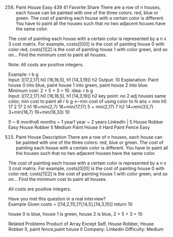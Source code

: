 256. Paint House
Easy 439 41 Favorite Share
There are a row of n houses, each house can be painted with one of the three colors: red, blue or green. The cost of painting each house with a certain color is different. You have to paint all the houses such that no two adjacent houses have the same color.

The cost of painting each house with a certain color is represented by a n x 3 cost matrix. For example, costs[0][0] is the cost of painting house 0 with color red; costs[1][2] is the cost of painting house 1 with color green, and so on... Find the minimum cost to paint all houses.

Note:
All costs are positive integers.

Example:
         r  b  g  
Input: [[17,2,17]   h0
		[16,16,5],  h1
		[14,3,19]]  h2
Output: 10
Explanation: Paint house 0 into blue, paint house 1 into green, paint house 2 into blue. 
             Minimum cost: 2 + 5 + 3 = 10.
idea:
         r  b  g  
Input: [[17,2,17]   h0
		[16,16,5],  h1
		[14,3,19]]  h2
key point:   no 2 adj houses same color, min cost to paint all
      r             b   g    <--min cost of using color to hi    ans  = min
h0    17            2   17                                        2 
h1    16+min(2,7)   16+min(17,17)    5 + min(2,17)                7 
h2    14+min(33,7)  3+min(18,7)      19+min(18,33)                10

0 ~ 6 months6 months ~ 1 year1 year ~ 2 years
LinkedIn | 5
House Robber Easy
House Robber II Medium
Paint House II Hard
Paint Fence Easy


515. Paint House
Description
There are a row of n houses, each house can be painted with one of the three colors: red, blue or green. The cost of painting each house with a certain color is different. You have to paint all the houses such that no two adjacent houses have the same color.

The cost of painting each house with a certain color is represented by a n x 3 cost matrix. For example, costs[0][0] is the cost of painting house 0 with color red; costs[1][2] is the cost of painting house 1 with color green, and so on... Find the minimum cost to paint all houses.

All costs are positive integers.

Have you met this question in a real interview?  
Example
Given costs = [[14,2,11],[11,14,5],[14,3,10]] return 10

house 0 is blue, house 1 is green, house 2 is blue, 2 + 5 + 3 = 10

Related Problems
Product of Array Except Self, House Robber, House Robber II, 
paint fence,paint house II
Company: Linkedin
Difficulty: Medium
